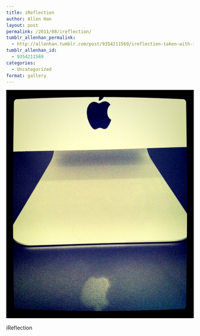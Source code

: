 ```yaml
---
title: iReflection
author: Allen Han
layout: post
permalink: /2011/08/ireflection/
tumblr_allenhan_permalink:
  - http://allenhan.tumblr.com/post/9354211569/ireflection-taken-with-instagram
tumblr_allenhan_id:
  - 9354211569
categories:
  - Uncategorized
format: gallery
---
```

[<img class="alignnone size-full wp-image-522" alt="tumblr_lqgje7pd0Q1qzkacto1_" src="/images/uploads/2013/03/tumblr_lqgje7pd0Q1qzkacto1_.jpg" width="612" height="612" />][1]

iReflection

 [1]: /images/uploads/2013/03/tumblr_lqgje7pd0Q1qzkacto1_.jpg
